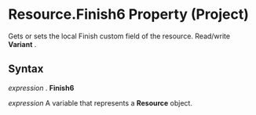 
# Resource.Finish6 Property (Project)

Gets or sets the local Finish custom field of the resource. Read/write  **Variant** .


## Syntax

 _expression_ . **Finish6**

 _expression_ A variable that represents a **Resource** object.

